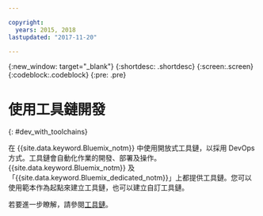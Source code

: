 ```yaml
---

copyright:
  years: 2015, 2018
lastupdated: "2017-11-20"

---
```


{:new_window: target="_blank"}
{:shortdesc: .shortdesc}
{:screen:.screen}
{:codeblock:.codeblock}
{:pre: .pre}

# 使用工具鏈開發
{: #dev_with_toolchains}

在 {{site.data.keyword.Bluemix_notm}} 中使用開放式工具鏈，以採用 DevOps 方式。工具鏈會自動化作業的開發、部署及操作。{{site.data.keyword.Bluemix_notm}} 及「{{site.data.keyword.Bluemix_dedicated_notm}}」上都提供工具鏈。您可以使用範本作為起點來建立工具鏈，也可以建立自訂工具鏈。

若要進一步瞭解，請參閱[工具鏈](/docs/services/ContinuousDelivery/toolchains_about.html#toolchains_about)。
